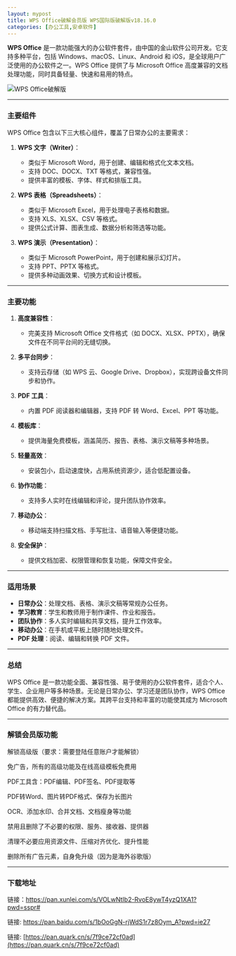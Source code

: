 ```yaml
---
layout: mypost
title: WPS Office破解会员版 WPS国际版破解版v18.16.0 
categories: [办公工具,安卓软件]
---
```


**WPS Office** 是一款功能强大的办公软件套件，由中国的金山软件公司开发。它支持多种平台，包括 Windows、macOS、Linux、Android 和 iOS，是全球用户广泛使用的办公软件之一。WPS Office 提供了与 Microsoft Office 高度兼容的文档处理功能，同时具备轻量、快速和易用的特点。

![WPS Office破解版](https://s2.loli.net/2025/03/22/6rPBwV9Rx7jlAM2.jpg)

---

### 主要组件

WPS Office 包含以下三大核心组件，覆盖了日常办公的主要需求：

1. **WPS 文字（Writer）**：
   - 类似于 Microsoft Word，用于创建、编辑和格式化文本文档。
   - 支持 DOC、DOCX、TXT 等格式，兼容性强。
   - 提供丰富的模板、字体、样式和排版工具。

2. **WPS 表格（Spreadsheets）**：
   - 类似于 Microsoft Excel，用于处理电子表格和数据。
   - 支持 XLS、XLSX、CSV 等格式。
   - 提供公式计算、图表生成、数据分析和筛选等功能。

3. **WPS 演示（Presentation）**：
   - 类似于 Microsoft PowerPoint，用于创建和展示幻灯片。
   - 支持 PPT、PPTX 等格式。
   - 提供多种动画效果、切换方式和设计模板。

---

### 主要功能

1. **高度兼容性**：
   - 完美支持 Microsoft Office 文件格式（如 DOCX、XLSX、PPTX），确保文件在不同平台间的无缝切换。

2. **多平台同步**：
   - 支持云存储（如 WPS 云、Google Drive、Dropbox），实现跨设备文件同步和协作。

3. **PDF 工具**：
   - 内置 PDF 阅读器和编辑器，支持 PDF 转 Word、Excel、PPT 等功能。

4. **模板库**：
   - 提供海量免费模板，涵盖简历、报告、表格、演示文稿等多种场景。

5. **轻量高效**：
   - 安装包小，启动速度快，占用系统资源少，适合低配置设备。

6. **协作功能**：
   - 支持多人实时在线编辑和评论，提升团队协作效率。

7. **移动办公**：
   - 移动端支持扫描文档、手写批注、语音输入等便捷功能。

8. **安全保护**：
   - 提供文档加密、权限管理和恢复功能，保障文件安全。

---

### 适用场景

- **日常办公**：处理文档、表格、演示文稿等常规办公任务。
- **学习教育**：学生和教师用于制作课件、作业和报告。
- **团队协作**：多人实时编辑和共享文档，提升工作效率。
- **移动办公**：在手机或平板上随时随地处理文件。
- **PDF 处理**：阅读、编辑和转换 PDF 文件。

---

### 总结

WPS Office 是一款功能全面、兼容性强、易于使用的办公软件套件，适合个人、学生、企业用户等多种场景。无论是日常办公、学习还是团队协作，WPS Office 都能提供高效、便捷的解决方案。其跨平台支持和丰富的功能使其成为 Microsoft Office 的有力替代品。

---

### 解锁会员版功能

解锁高级版（要求：需要登陆任意账户才能解锁）

免广告，所有的高级功能及在线高级模板免费用

PDF工具含：PDF编辑、PDF签名、PDF提取等

PDF转Word、图片转PDF格式、保存为长图片

OCR、添加水印、合并文档、文档瘦身等功能

禁用且删除了不必要的权限、服务、接收器、提供器

清理不必要应用资源文件、压缩对齐优化、提升性能

删除所有广告元素，自身免升级（因为是海外谷歌版）

---

### 下载地址

链接：[https://pan.xunlei.com/s/VOLwNtIb2-RvoE8ywT4yzQ1XA1?pwd=sspr# ](https://pan.xunlei.com/s/VOLwNtIb2-RvoE8ywT4yzQ1XA1?pwd=sspr#)

链接: [https://pan.baidu.com/s/1bOoGgN-rjWdS1r7z8Oym_A?pwd=ie27 ](https://pan.baidu.com/s/1bOoGgN-rjWdS1r7z8Oym_A?pwd=ie27)

链接: [https://pan.quark.cn/s/7f9ce72cf0ad](https://pan.quark.cn/s/7f9ce72cf0ad)


